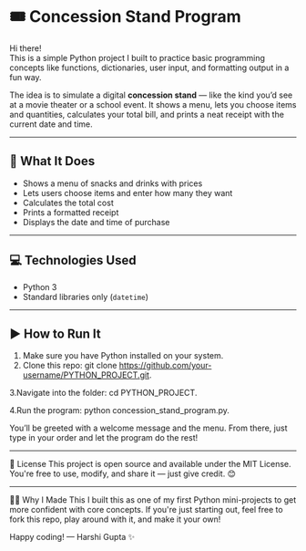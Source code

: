 # 🎟️ Concession Stand Program

Hi there!   
This is a simple Python project I built to practice basic programming concepts like functions, dictionaries, user input, and formatting output in a fun way.

The idea is to simulate a digital **concession stand** — like the kind you’d see at a movie theater or a school event. It shows a menu, lets you choose items and quantities, calculates your total bill, and prints a neat receipt with the current date and time.

---

## 🧾 What It Does

- Shows a menu of snacks and drinks with prices
- Lets users choose items and enter how many they want
- Calculates the total cost
- Prints a formatted receipt
- Displays the date and time of purchase

---

## 💻 Technologies Used

- Python 3
- Standard libraries only (`datetime`)

---

## ▶️ How to Run It

1. Make sure you have Python installed on your system.
2. Clone this repo:
   git clone https://github.com/your-username/PYTHON_PROJECT.git.
   
3.Navigate into the folder:
  cd PYTHON_PROJECT.
  
4.Run the program:
  python concession_stand_program.py.
  
You’ll be greeted with a welcome message and the menu. From there, just type in your order and let the program do the rest!

---

📄 License
This project is open source and available under the MIT License.
You're free to use, modify, and share it — just give credit. 😊

---

🙋‍♀️ Why I Made This
I built this as one of my first Python mini-projects to get more confident with core concepts. If you're just starting out, feel free to fork this repo, play around with it, and make it your own!

Happy coding!
— Harshi Gupta ✨
